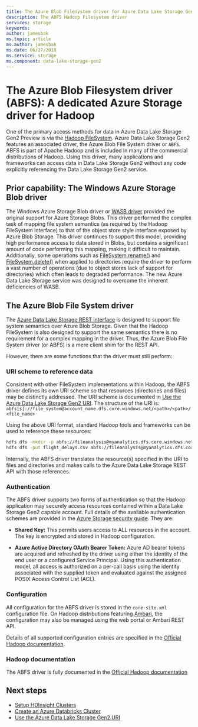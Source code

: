 ```yaml
---
title: The Azure Blob Filesystem driver for Azure Data Lake Storage Gen2 Preview
description: The ABFS Hadoop Filesystem driver
services: storage
keywords: 
author: jamesbak
ms.topic: article
ms.author: jamesbak
ms.date: 06/27/2018
ms.service: storage
ms.component: data-lake-storage-gen2
---
```


# The Azure Blob Filesystem driver (ABFS): A dedicated Azure Storage driver for Hadoop

One of the primary access methods for data in Azure Data Lake Storage Gen2 Preview is via the [Hadoop FileSystem](https://hadoop.apache.org/docs/current/hadoop-project-dist/hadoop-common/filesystem/index.html). Azure Data Lake Storage Gen2 features an associated driver, the Azure Blob File System driver or `ABFS`. ABFS is part of Apache Hadoop and is included in many of the commercial distributions of Hadoop. Using this driver, many applications and frameworks can access data in Data Lake Storage Gen2 without any code explicitly referencing the Data Lake Storage Gen2 service.

## Prior capability: The Windows Azure Storage Blob driver

The Windows Azure Storage Blob driver or [WASB driver](https://hadoop.apache.org/docs/current/hadoop-azure/index.html) provided the original support for Azure Storage Blobs. This driver performed the complex task of mapping file system semantics (as required by the Hadoop FileSystem interface) to that of the object store style interface exposed by Azure Blob Storage. This driver continues to support this model, providing high performance access to data stored in Blobs, but contains a significant amount of code performing this mapping, making it difficult to maintain. Additionally, some operations such as [FileSystem.rename()](http://hadoop.apache.org/docs/current/hadoop-project-dist/hadoop-common/filesystem/filesystem.html#boolean_renamePath_src_Path_d) and [FileSystem.delete()](http://hadoop.apache.org/docs/current/hadoop-project-dist/hadoop-common/filesystem/filesystem.html#boolean_deletePath_p_boolean_recursive) when applied to directories require the driver to perform a vast number of operations (due to object stores lack of support for directories) which often leads to degraded performance. The new Azure Data Lake Storage service was designed to overcome the inherent deficiencies of WASB.

## The Azure Blob File System driver

The [Azure Data Lake Storage REST interface](https://docs.microsoft.com/en-us/rest/api/storageservices/data-lake-storage-gen2) is designed to support file system semantics over Azure Blob Storage. Given that the Hadoop FileSystem is also designed to support the same semantics there is no requirement for a complex mapping in the driver. Thus, the Azure Blob File System driver (or ABFS) is a mere client shim for the REST API.

However, there are some functions that the driver must still perform:

### URI scheme to reference data

Consistent with other FileSystem implementations within Hadoop, the ABFS driver defines its own URI scheme so that resources (directories and files) may be distinctly addressed. The URI scheme is documented in [Use the Azure Data Lake Storage Gen2 URI](./introduction-abfs-uri.md). The structure of the URI is: `abfs[s]://file_system@account_name.dfs.core.windows.net/<path>/<path>/<file_name>`

Using the above URI format, standard Hadoop tools and frameworks can be used to reference these resources:

```bash
hdfs dfs -mkdir -p abfs://fileanalysis@myanalytics.dfs.core.windows.net/tutorials/flightdelays/data 
hdfs dfs -put flight_delays.csv abfs://fileanalysis@myanalytics.dfs.core.windows.net/tutorials/flightdelays/data/ 
```

Internally, the ABFS driver translates the resource(s) specified in the URI to files and directories and makes calls to the Azure Data Lake Storage REST API with those references.

### Authentication

The ABFS driver supports two forms of authentication so that the Hadoop application may securely access resources contained within a Data Lake Storage Gen2 capable account. Full details of the available authentication schemes are provided in the [Azure Storage security guide](../common/storage-security-guide.md). They are:

- **Shared Key:** This permits users access to ALL resources in the account. The key is encrypted and stored in Hadoop configuration.

- **Azure Active Directory OAuth Bearer Token:** Azure AD bearer tokens are acquired and refreshed by the driver using either the identity of the end user or a configured Service Principal. Using this authentication model, all access is authorized on a per-call basis using the identity associated with the supplied token and evaluated against the assigned POSIX Access Control List (ACL).

### Configuration

All configuration for the ABFS driver is stored in the <code>core-site.xml</code> configuration file. On Hadoop distributions featuring [Ambari](http://ambari.apache.org/), the configuration may also be managed using the web portal or Ambari REST API.

Details of all supported configuration entries are specified in the [Official Hadoop documentation](http://hadoop.apache.org/docs/current/hadoop-azure/index.html).

### Hadoop documentation

The ABFS driver is fully documented in the [Official Hadoop documentation](http://hadoop.apache.org/docs/current/hadoop-azure/index.html)

## Next steps

- [Setup HDInsight Clusters](./quickstart-create-connect-hdi-cluster.md)
- [Create an Azure Databricks Cluster](./quickstart-create-databricks-account.md)
- [Use the Azure Data Lake Storage Gen2 URI](./introduction-abfs-uri.md)
